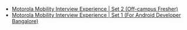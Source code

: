  - [Motorola Mobility Interview Experience | Set 2 (Off-campus Fresher)](https://www.geeksforgeeks.org/motorola-mobility-interview-experience-set-2-off-campus-fresher/)
- [Motorola Mobility Interview Experience | Set 1 (For Android Developer
 Bangalore)](https://www.geeksforgeeks.org/motorola-mobilitybangalore-android-developer-interview/)
